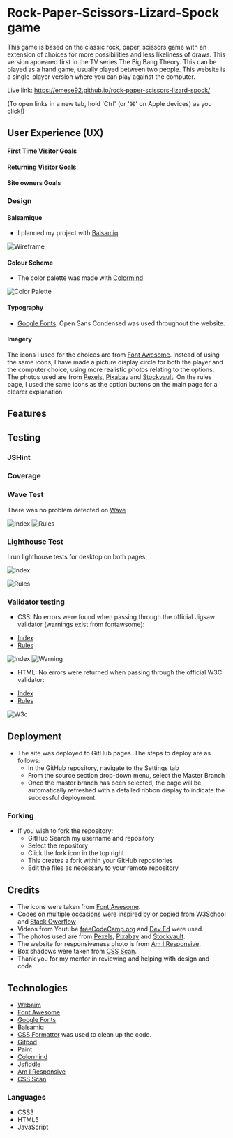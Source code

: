 # Rock-Paper-Scissors-Lizard-Spock game

This game is based on the classic rock, paper, scissors game with an extension of choices for more possibilities and less likeliness of draws. This version appeared first in the TV series The Big Bang Theory. This can be played as a hand game, usually played between two people. This website is a single-player version where you can play against the computer.

Live link: https://emese92.github.io/rock-paper-scissors-lizard-spock/

(To open links in a new tab, hold 'Ctrl' (or '⌘' on Apple devices) as you click!)

## User Experience (UX)

#### First Time Visitor Goals


#### Returning Visitor Goals

#### Site owners Goals


### Design

#### Balsamique

 * I planned my project with [Balsamiq](https://balsamiq.com/wireframes/desktop/#)
 
 ![Wireframe](/assets/images/wireframe.png)

#### Colour Scheme

 * The color palette was made with [Colormind](http://colormind.io/)

![Color Palette](/assets/images/color-palette.png)

#### Typography

 * [Google Fonts](https://fonts.google.com/): Open Sans Condensed was used throughout the website.
 
#### Imagery

The icons I used for the choices are from [Font Awesome](https://fontawesome.com/v5.15/icons/check-circle?style=solid).
Instead of using the same icons, I have made a picture display circle for both the player and the computer choice, using more realistic photos relating to the options.
The photos used are from [Pexels](https://www.pexels.com/sv-se/), [Pixabay](https://pixabay.com/) and [Stockvault](https://www.stockvault.net/).
On the rules page, I used the same icons as the option buttons on the main page for a clearer explanation.


## Features

## Testing

### JSHint

### Coverage

### Wave Test
There was no problem detected on [Wave](https://wave.webaim.org/)

![Index](/assets/images/wave.png) ![Rules](/assets/images/wave2.png) 

### Lighthouse Test
I run lighthouse tests for desktop on both pages:

![Index](/assets/images/lighthouse.png)

![Rules](/assets/images/lighthouse2.png)

### Validator testing
* CSS: No errors were found when passing through the official Jigsaw  validator (warnings exist from fontawsome):
- [Index](https://jigsaw.w3.org/css-validator/validator?uri=https%3A%2F%2Femese92.github.io%2Frock-paper-scissors-lizard-spock%2F&profile=css3svg&usermedium=all&warning=1&vextwarning=&lang=sv)
- [Rules](https://jigsaw.w3.org/css-validator/validator?uri=https%3A%2F%2Femese92.github.io%2Frock-paper-scissors-lizard-spock%2Frules.html&profile=css3svg&usermedium=all&warning=1&vextwarning=&lang=sv)

![Index](/assets/images/jigsaw.png) 
![Warning](/assets/images/jigsaw2.png)

* HTML: No errors were returned when passing through the official W3C validator:
- [Index](https://validator.w3.org/nu/?doc=https%3A%2F%2Femese92.github.io%2Frock-paper-scissors-lizard-spock%2F)
- [Rules](https://validator.w3.org/nu/?doc=https%3A%2F%2Femese92.github.io%2Frock-paper-scissors-lizard-spock%2Frules.html)

![W3c](/assets/images/w3c.png)

## Deployment
* The site was deployed to GitHub pages. The steps to deploy are as follows:
    - In the GitHub repository, navigate to the Settings tab
    - From the source section drop-down menu, select the Master Branch
    - Once the master branch has been selected, the page will be automatically refreshed with a detailed ribbon display to indicate the successful deployment.


 ### Forking
 * If you wish to fork the repository:
    - GitHub Search my username and repository
    - Select the repository
    - Click the fork icon in the top right
    - This creates a fork within your GitHub repositories
    - Edit the files as necessary to your remote repository


## Credits
- The icons were taken from [Font Awesome](https://fontawesome.com/v5.15/icons/check-circle?style=solid).
- Codes on multiple occasions were inspired by or copied from [W3School](https://www.w3schools.com/css/default.asp) and [Stack Owerflow](https://stackoverflow.com/)
- Videos from Youtube [freeCodeCamp.org](https://www.youtube.com/watch?v=jaVNP3nIAv0) and [Dev Ed](https://www.youtube.com/watch?v=qWPtKtYEsN4) were used.
- The photos used are from [Pexels](https://www.pexels.com/sv-se/), [Pixabay](https://pixabay.com/) and [Stockvault](https://www.stockvault.net/).
- The website for responsiveness photo is from [Am I Responsive](http://ami.responsivedesign.is/#).
- Box shadows were taken from [CSS Scan](https://getcssscan.com/css-box-shadow-examples).
- Thank you for my mentor in reviewing and helping with design and code.

## Technologies
 * [Webaim](https://webaim.org/resources/contrastchecker/?fcolor=BEA6A0&bcolor=960803)
 * [Font Awesome](https://fontawesome.com/v5.15/icons/check-circle?style=solid)
 * [Google Fonts](https://fonts.google.com/)
 * [Balsamiq](https://balsamiq.com/wireframes/desktop/#)
 * [CSS Formatter](https://webformatter.com/css) was used to clean up the code.
 * [Gitpod](https://gitpod.io/projects)
 * Paint
 * [Colormind](http://colormind.io/)
 * [Jsfiddle](https://jsfiddle.net/)
 * [Am I Responsive](http://ami.responsivedesign.is/#)
 * [CSS Scan](https://getcssscan.com/css-box-shadow-examples)

 ### Languages
   - CSS3
   - HTML5
   - JavaScript